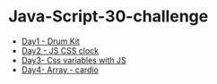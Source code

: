 # Java-Script-30-challenge
<ul>
<li><a href="https://justynamak.github.io/Java-Script-30-challenge/1/">Day1 - Drum Kit</a></li>
<li><a href="https://justynamak.github.io/Java-Script-30-challenge/2-clock/">Day2 - JS CSS clock</a></li>
<li><a href="https://justynamak.github.io/Java-Script-30-challenge/3-css-variables/">Day3- Css variables with JS</a></li> 
<li><a href="https://justynamak.github.io/Java-Script-30-challenge/4-array-cardio/">Day4- Array - cardio</a></li> 
</ul>
